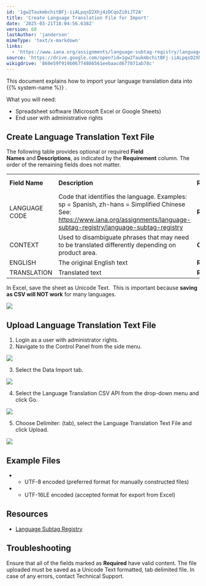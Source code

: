 ```yaml
---
id: '1gw2TaukmbchitBFj-iiALpqsD2Xhj4zDCqoZi0iJT2A'
title: 'Create Language Translation File for Import'
date: '2025-03-21T18:04:56.638Z'
version: 68
lastAuthor: 'janderson'
mimeType: 'text/x-markdown'
links:
  - 'https://www.iana.org/assignments/language-subtag-registry/language-subtag-registry'
source: 'https://drive.google.com/open?id=1gw2TaukmbchitBFj-iiALpqsD2Xhj4zDCqoZi0iJT2A'
wikigdrive: '860e59f919b06774886561eebaacd677071ab78c'
---
```

This document explains how to import your language translation data into  {{% system-name %}} .

What you will need:

* Spreadsheet software (Microsoft Excel or Google Sheets)
* End user with administrative rights

## Create Language Translation Text File

The following table provides optional or required **Field Names** and **Descriptions**, as indicated by the **Requirement** column. The order of the remaining fields does not matter.

<table>
<tr>
<td><strong>Field Name</strong></td>
<td><strong>Description</strong></td>
<td><strong>Requirement</strong></td>
<td><strong>Column Header Name</strong></td>
</tr>
<tr>
<td>LANGUAGE CODE</td>
<td>Code that identifies the language. Examples: sp = Spanish, zh-hans = Simplified Chinese<br />
See: <a href="https://www.iana.org/assignments/language-subtag-registry/language-subtag-registry">https://www.iana.org/assignments/language-subtag-registry/language-subtag-registry</a></td>
<td><strong>Required</strong></td>
<td>LANGUAGE CODE</td>
</tr>
<tr>
<td>CONTEXT</td>
<td>Used to disambiguate phrases that may need to be translated differently depending on product area.</td>
<td><strong>Optional</strong></td>
<td>CONTEXT</td>
</tr>
<tr>
<td>ENGLISH</td>
<td>The original English text</td>
<td><strong>Required</strong></td>
<td>ENGLISH</td>
</tr>
<tr>
<td>TRANSLATION</td>
<td>Translated text</td>
<td><strong>Required</strong></td>
<td>TRANSLATION</td>
</tr>
</table>

In Excel, save the sheet as Unicode Text.  This is important because **saving as CSV will NOT work** for many languages.

![](../create-language-translation-file-for-import.assets/25dc2afd0528e1c7a27167edd30ed8d1.png)

## Upload Language Translation Text File

1. Login as a user with administrator rights.
2. Navigate to the Control Panel from the side menu.

![](../create-language-translation-file-for-import.assets/8ab961d7a89701d2402e688b375da2e1.png)

3. Select the Data Import tab.

![](../create-language-translation-file-for-import.assets/197af282190b350e97494ffba0636d29.png)

4. Select the Language Translation CSV API from the drop-down menu and click Go.

![](../create-language-translation-file-for-import.assets/54cd31630e4b044a2caeb7278c721a22.png)

5. Choose Delimiter: (tab), select the Language Translation Text File and click Upload.

![](../create-language-translation-file-for-import.assets/a20e7b30d9fd81f1bcb85dc70d3b93ec.png)

## Example Files

* - UTF-8 encoded (preferred format for manually constructed files)
* - UTF-16LE encoded (accepted format for export from Excel)

## Resources

* [Language Subtag Registry](https://www.iana.org/assignments/language-subtag-registry/language-subtag-registry)

## Troubleshooting

Ensure that all of the fields marked as **Required** have valid content. The file uploaded must be saved as a Unicode Text formatted, tab delimited file. In case of any errors, contact Technical Support.
